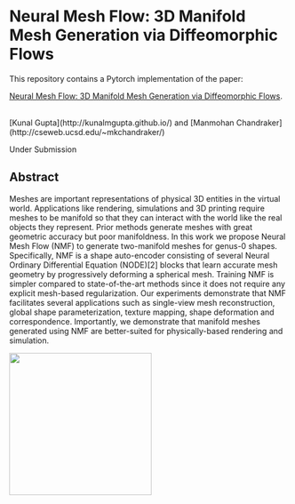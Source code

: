 # Neural Mesh Flow: 3D Manifold Mesh Generation via Diffeomorphic Flows

This repository contains a Pytorch implementation of the paper:

[Neural Mesh Flow: 3D Manifold Mesh Generation via Diffeomorphic Flows](https://arxiv.org/abs/2007.10973).

<br>
[Kunal Gupta](http://kunalmgupta.github.io/) and [Manmohan Chandraker](http://cseweb.ucsd.edu/~mkchandraker/)
<br>

Under Submission

## Abstract

Meshes are important representations of physical 3D entities in the virtual world. Applications like rendering, simulations and 3D printing require meshes to be manifold so that they can interact with the world like the real objects they represent. Prior methods generate meshes with great geometric accuracy but poor manifoldness. In this work we propose Neural Mesh Flow (NMF) to generate two-manifold meshes for genus-0 shapes. Specifically, NMF is a shape auto-encoder consisting of several Neural Ordinary Differential Equation (NODE)[2] blocks that learn accurate mesh geometry by progressively deforming a spherical mesh. Training NMF is simpler compared to state-of-the-art methods since it does not require any explicit mesh-based regularization. Our experiments demonstrate that NMF facilitates several applications such as single-view mesh reconstruction, global shape parameterization, texture mapping, shape deformation and correspondence. Importantly, we demonstrate that manifold meshes generated using NMF are better-suited for physically-based rendering and simulation.

<p float="left">
	<img src="https://kunalmgupta.github.io/projects/NeuralMeshFlow/gtsim.gif" height="256"/>

</p>

